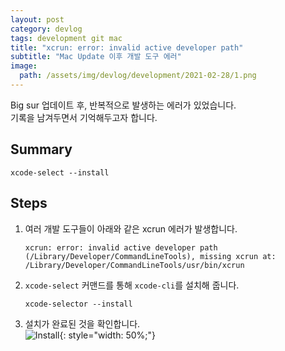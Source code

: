 ```yaml
---
layout: post
category: devlog
tags: development git mac
title: "xcrun: error: invalid active developer path"
subtitle: "Mac Update 이후 개발 도구 에러"
image:
  path: /assets/img/devlog/development/2021-02-28/1.png
---
```


Big sur 업데이트 후, 반복적으로 발생하는 에러가 있었습니다. <br>
기록을 남겨두면서 기억해두고자 합니다.

## Summary
```shell
xcode-select --install
```

<!--more-->

## Steps
1. 여러 개발 도구들이 아래와 같은 xcrun 에러가 발생합니다.

    ```shell
    xcrun: error: invalid active developer path (/Library/Developer/CommandLineTools), missing xcrun at: /Library/Developer/CommandLineTools/usr/bin/xcrun
    ```

2. `xcode-select` 커맨드를 통해 `xcode-cli`를 설치해 줍니다.

    ```shell
    xcode-selector --install
    ```

3. 설치가 완료된 것을 확인합니다.<br>
![Install](/assets/img/devlog/development/2021-02-28/2.png){: style="width: 50%;"}



